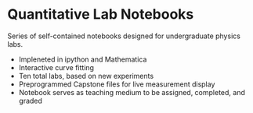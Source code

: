 # Quantitative Lab Notebooks
Series of self-contained notebooks designed for undergraduate physics labs. 
* Impleneted in ipython and Mathematica
* Interactive curve fitting
* Ten total labs, based on new experiments
* Preprogrammed Capstone files for live measurement display
* Notebook serves as teaching medium to be assigned, completed, and graded
